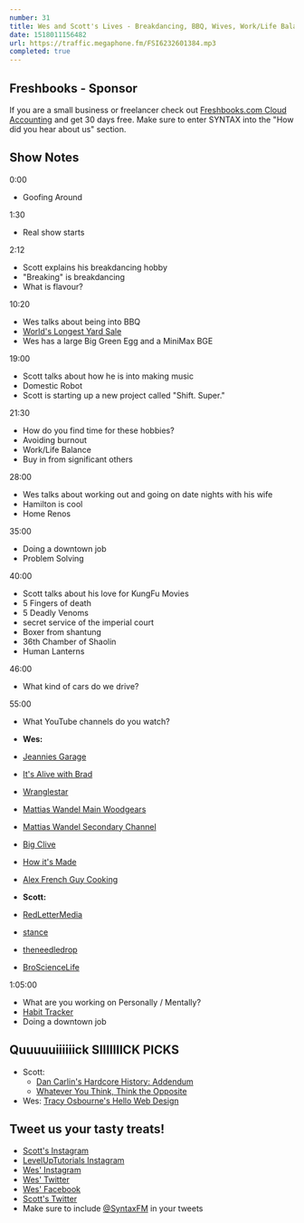 ```yaml
---
number: 31
title: Wes and Scott's Lives - Breakdancing, BBQ, Wives, Work/Life Balance, Problem Solving, YouTube Subscriptions
date: 1518011156482
url: https://traffic.megaphone.fm/FSI6232601384.mp3
completed: true
---
```


## Freshbooks - Sponsor

If you are a small business or freelancer check out [Freshbooks.com Cloud Accounting](https://freshbooks.com/syntax) and get 30 days free. Make sure to enter SYNTAX into the "How did you hear about us" section.

## Show Notes


0:00

* Goofing Around

1:30

* Real show starts

2:12

* Scott explains his breakdancing hobby
* "Breaking" is breakdancing
* What is flavour?

10:20

* Wes talks about being into BBQ
* [World's Longest Yard Sale](http://www.127yardsale.com/)
* Wes has a large Big Green Egg and a MiniMax BGE

19:00

* Scott talks about how he is into making music
* Domestic Robot
* Scott is starting up a new project called "Shift. Super."


21:30

* How do you find time for these hobbies?
* Avoiding burnout
* Work/Life Balance
* Buy in from significant others

28:00

* Wes talks about working out and going on date nights with his wife
* Hamilton is cool
* Home Renos

35:00

* Doing a downtown job
* Problem Solving

40:00

* Scott talks about his love for KungFu Movies
* 5 Fingers of death
* 5 Deadly Venoms
* secret service of the imperial court
* Boxer from shantung
* 36th Chamber of Shaolin
* Human Lanterns

46:00

* What kind of cars do we drive?

55:00

* What YouTube channels do you watch?

* **Wes:**
* [Jeannies Garage](https://www.youtube.com/channel/UCWMaOB-Wxb1pbayjkOZn2iA)
* [It's Alive with Brad](https://www.youtube.com/playlist?list=PLKtIunYVkv_S7LqWqRuGw1oz-1zG3dIL4)
* [Wranglestar](https://www.youtube.com/channel/UCMIjEnXruVHtvgSVf6TgfUg)
* [Mattias Wandel Main Woodgears](https://www.youtube.com/user/Matthiaswandel)
* [Mattias Wandel Secondary Channel](https://www.youtube.com/channel/UC3_AWXcf2K3l9ILVuQe-XwQ)
* [Big Clive](https://www.youtube.com/user/bigclivedotcom)
* [How it's Made](https://www.youtube.com/channel/UCELt4nocnWDEnYJmov4zqyA)
* [Alex French Guy Cooking](https://www.youtube.com/user/FrenchGuyCooking)

* **Scott:**
* [RedLetterMedia](https://www.youtube.com/user/RedLetterMedia)
* [stance](https://www.youtube.com/user/stanceelements)
* [theneedledrop](https://www.youtube.com/user/theneedledrop)
* [BroScienceLife](https://www.youtube.com/channel/UCduKuJToxWPizJ7I2E6n1kA)


1:05:00

* What are you working on Personally / Mentally?
* [Habit Tracker](https://play.google.com/store/apps/details?id=org.isoron.uhabits&hl=en)
* Doing a downtown job

## Quuuuuiiiiiick SIIIIIIICK PICKS
* Scott:
  * [Dan Carlin's Hardcore History: Addendum](https://dchhaddendum.libsyn.com/)
  * [Whatever You Think, Think the Opposite](http://amzn.to/2GybLbh)
* Wes: [Tracy Osbourne's Hello Web Design](http://amzn.to/2Er7JDq)

## Tweet us your tasty treats!

* [Scott's Instagram](https://www.instagram.com/stolinski/)
* [LevelUpTutorials Instagram](https://www.instagram.com/LevelUpTutorials/)
* [Wes' Instagram](https://www.instagram.com/wesbos/)
* [Wes' Twitter](https://twitter.com/wesbos)
* [Wes' Facebook](https://www.facebook.com/wesbos.developer)
* [Scott's Twitter](https://twitter.com/stolinski)
* Make sure to include [@SyntaxFM](https://twitter.com/SyntaxFM) in your tweets
